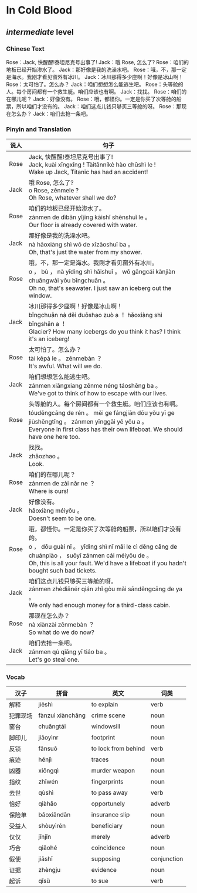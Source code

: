 # In Cold Blood
## *intermediate* level

### Chinese Text
Rose：Jack, 快醒醒!泰坦尼克号出事了!
Jack：哦 Rose, 怎么了?
Rose：咱们的地板已经开始渗水了。
Jack：那好像是我的洗澡水吧。
Rose：哦，不，那一定是海水。我刚才看见窗外有冰川。
Jack：冰川那得多少座啊！好像是冰山啊！
Rose：太可怕了。怎么办？
Jack：咱们想想怎么能逃生吧。
Rose：头等舱的人。每个房间都有一个救生艇。咱们应该也有啊。
Jack：找找。
Rose：咱们的在哪儿呢？
Jack：好像没有。
Rose：哦，都怪你。一定是你买了次等舱的船票，所以咱们才没有的。
Jack：咱们这点儿钱只够买三等舱的呀。
Rose：那现在怎么办？
Jack：咱们去抢一条吧。

### Pinyin and Translation
|说人|句子|
|----|----|
|Rose|Jack, 快醒醒!泰坦尼克号出事了!<br />Jack, kuài xǐngxǐng ! Tàitǎnníkè hào chūshì le !<br />Wake up Jack, Titanic has had an accident!|
|Jack|哦 Rose, 怎么了?<br />o  Rose, zěnmele ?<br />Oh Rose, whatever shall we do?|
|Rose|咱们的地板已经开始渗水了。<br />zánmen de dìbǎn yǐjīng kāishǐ shènshuǐ le 。<br />Our floor is already covered with water.|
|Jack|那好像是我的洗澡水吧。<br />nà hǎoxiàng shì wǒ de xǐzǎoshuǐ ba 。<br />Oh, that's just the water from my shower.|
|Rose|哦，不，那一定是海水。我刚才看见窗外有冰川。<br />o ， bù ， nà yīdìng shì hǎishuǐ 。 wǒ gāngcái kànjiàn chuāngwài yǒu bīngchuān 。<br />Oh no, that's seawater. I just saw an iceberg out the window.|
|Jack|冰川那得多少座啊！好像是冰山啊！<br />bīngchuān nà děi duōshao zuò a ！ hǎoxiàng shì bīngshān a ！<br />Glacier? How many icebergs do you think it has? I think it's an iceberg!|
|Rose|太可怕了。怎么办？<br />tài kěpà le 。 zěnmebàn ？<br />It's awful. What will we do.|
|Jack|咱们想想怎么能逃生吧。<br />zánmen xiǎngxiang zěnme néng táoshēng ba 。<br />We've got to think of how to escape with our lives.|
|Rose|头等舱的人。每个房间都有一个救生艇。咱们应该也有啊。<br />tóuděngcāng de rén 。 měi ge fángjiān dōu yǒu yī ge jiùshēngtǐng 。 zánmen yīnggāi yě yǒu a 。<br />Everyone in first class has their own lifeboat. We should have one here too.|
|Jack|找找。<br />zhǎozhao 。<br />Look.|
|Rose|咱们的在哪儿呢？<br />zánmen de zài nǎr ne ？<br />Where is ours!|
|Jack|好像没有。<br />hǎoxiàng méiyǒu 。<br />Doesn't seem to be one.|
|Rose|哦，都怪你。一定是你买了次等舱的船票，所以咱们才没有的。<br />o ， dōu guài nǐ 。 yīdìng shì nǐ mǎi le cì děng cāng de chuánpiào ， suǒyǐ zánmen cái méiyǒu de 。<br />Oh, this is all your fault. We'd have a lifeboat if you hadn't bought such bad tickets.|
|Jack|咱们这点儿钱只够买三等舱的呀。<br />zánmen zhèdiǎnér qián zhǐ gòu mǎi sānděngcāng de ya 。<br />We only had enough money for a third-class cabin.|
|Rose|那现在怎么办？<br />nà xiànzài zěnmebàn ？<br />So what do we do now?|
|Jack|咱们去抢一条吧。<br />zánmen qù qiǎng yī tiáo ba 。<br />Let's go steal one.|
### Vocab
|汉子|拼音|英文|词类|
|----|----|----|----|
|解释|jiěshì|to explain|verb|
|犯罪现场|fànzuì xiànchǎng|crime scene|noun|
|窗台|chuāngtái|windowsill|noun|
|脚印儿|jiǎoyìnr|footprint|noun|
|反锁|fǎnsuǒ|to lock from behind|verb|
|痕迹|hénjì|traces|noun|
|凶器|xiōngqì|murder weapon|noun|
|指纹|zhǐwén|fingerprints|noun|
|去世|qùshì|to pass away|verb|
|恰好|qiàhǎo|opportunely|adverb|
|保险单|bǎoxiǎndān|insurance slip|noun|
|受益人|shòuyìrén|beneficiary|noun|
|仅仅|jǐnjǐn|merely|adverb|
|巧合|qiǎohé|coincidence|noun|
|假使|jiǎshǐ|supposing|conjunction|
|证据|zhèngju|evidence|noun|
|起诉|qǐsù|to sue|verb|